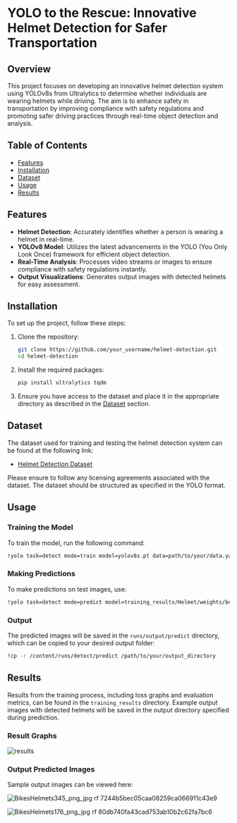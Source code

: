 # YOLO to the Rescue: Innovative Helmet Detection for Safer Transportation

## Overview

This project focuses on developing an innovative helmet detection system using YOLOv8s from Ultralytics to determine whether individuals are wearing helmets while driving. The aim is to enhance safety in transportation by improving compliance with safety regulations and promoting safer driving practices through real-time object detection and analysis.

## Table of Contents

- [Features](#features)
- [Installation](#installation)
- [Dataset](#dataset)
- [Usage](#usage)
- [Results](#results)

## Features

- **Helmet Detection**: Accurately identifies whether a person is wearing a helmet in real-time.
- **YOLOv8 Model**: Utilizes the latest advancements in the YOLO (You Only Look Once) framework for efficient object detection.
- **Real-Time Analysis**: Processes video streams or images to ensure compliance with safety regulations instantly.
- **Output Visualizations**: Generates output images with detected helmets for easy assessment.

## Installation

To set up the project, follow these steps:

1. Clone the repository:
   ```bash
   git clone https://github.com/your_username/helmet-detection.git
   cd helmet-detection
   ```

2. Install the required packages:
   ```bash
   pip install ultralytics tqdm
   ```

3. Ensure you have access to the dataset and place it in the appropriate directory as described in the [Dataset](#dataset) section.

## Dataset

The dataset used for training and testing the helmet detection system can be found at the following link:

- [Helmet Detection Dataset](https://universe.roboflow.com/bike-helmets/bike-helmet-detection-2vdjo/dataset/2)

Please ensure to follow any licensing agreements associated with the dataset. The dataset should be structured as specified in the YOLO format.

## Usage

### Training the Model

To train the model, run the following command:

```bash
!yolo task=detect mode=train model=yolov8s.pt data=path/to/your/data.yaml epochs=50 imgsz=640 batch=8 project=training_results name=Helmet
```

### Making Predictions

To make predictions on test images, use:

```bash
!yolo task=detect mode=predict model=training_results/Helmet/weights/best.pt conf=0.35 source=path/to/your/test_images
```

### Output

The predicted images will be saved in the `runs/output/predict` directory, which can be copied to your desired output folder:

```bash
!cp -r /content/runs/detect/predict /path/to/your/output_directory
```

## Results

Results from the training process, including loss graphs and evaluation metrics, can be found in the `training_results` directory. Example output images with detected helmets will be saved in the output directory specified during prediction.

### Result Graphs

![results](https://github.com/user-attachments/assets/0abd55ae-5f95-4ebc-9909-cacebf6816c2)

### Output Predicted Images

Sample output images can be viewed here:

![BikesHelmets345_png_jpg rf 7244b5bec05caa08259ca066911c43e9](https://github.com/user-attachments/assets/be6d5a87-d2da-49db-b802-53af0d2ac265)

![BikesHelmets176_png_jpg rf 80db740fa43cad753ab10b2c62fa7bc6](https://github.com/user-attachments/assets/e1613df8-b3c3-4710-a6a6-c24dc3b6ed9c)

